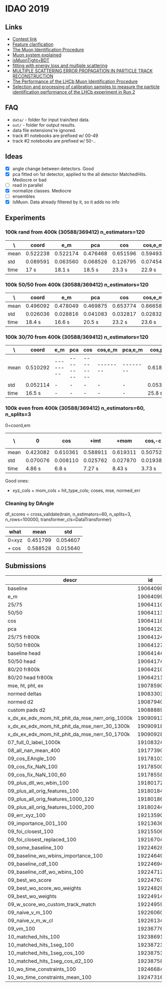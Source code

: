 # IDAO 2019

## Links

- [Contest link](https://official.contest.yandex.ru/contest/10569/enter/)
- [Feature clarification](https://docs.google.com/document/d/1ur3EdTo49PCYtbwN35IXVGV-0dR9X0U8TH3dZ4pT8JM/edit)
- [The Muon Identification Procedure](https://core.ac.uk/download/pdf/44230824.pdf)
- [Muon system explained](https://cds.cern.ch/record/2063310/files/CERN-THESIS-2015-181.pdf)
- [isMuonTight+BDT](https://indico.cern.ch/event/491582/contributions/1168914/attachments/1236304/1815447/LHCC_Cogoni_v4.pdf)
- [fitting with energy loss and multiple scattering](https://www.nikhef.nl/~wouterh/topicallectures/TrackingAndVertexing/part4.pdf)
- [MULTIPLE SCATTERING ERROR PROPAGATION IN PARTICLE TRACK RECONSTRUCTION](https://arxiv.org/pdf/hep-ex/9406006.pdf)
- [The Performance of the LHCb Muon Identification Procedure](http://cds.cern.ch/record/1093941/files/lhcb-2007-145.pdf)
- [Selection and processing of calibration samples to measure the particle identification performance of the LHCb experiment in Run 2](https://arxiv.org/pdf/1803.00824.pdf)

## FAQ

- `data/` - folder for input train/test data.
- `out/` - folder for output results.
- data file extensions're ignored.
- track #1 notebooks are prefixed w/ 00-49
- track #2 notebooks are prefixed w/ 50-..

## Ideas

- [x] angle change between detectors. Good
- [x] pca fitted on 1st detector, applied to the all detector MatchedHits. Mediocre or bad
- [ ] read in parallel
- [x] normalize classes. Mediocre
- [ ] ensembles
- [x] IsMuon. Data already filtered by it, so it adds no info

## Experiments

### 100k rand from 400k (30588/369412) n_estimators=120

| \    | coord    | e_m      | pca      | cos      | cos,e_m  | pca,e_m  | cos,pca  | cos,pca,e_m |
| ---- | -------- | -------- | -------- | -------- | -------- | -------- | -------- | ----------- |
| mean | 0.522238 | 0.522174 | 0.476468 | 0.651596 | 0.594934 | 0.508300 | 0.615967 | 0.604534    |
| std  | 0.089591 | 0.063560 | 0.068526 | 0.126795 | 0.074542 | 0.030846 | 0.114739 | 0.072358    |
| time | 17 s     | 18.1 s   | 18.5 s   | 23.3 s   | 22.9 s   | 19 s     | 23.8 s   | 25 s        |

### 100k 50/50 from 400k (30588/369412) n_estimators=120

| \    | coord    | e_m      | pca      | cos      | cos,e_m  | pca,e_m  | cos,pca  | cos,pca,e_m |
| ---- | -------- | -------- | -------- | -------- | -------- | -------- | -------- | ----------- |
| mean | 0.496092 | 0.478049 | 0.469875 | 0.653774 | 0.666584 | 0.505335 | 0.670746 | 0.640206    |
| std  | 0.026036 | 0.028816 | 0.041083 | 0.032817 | 0.028323 | 0.025181 | 0.037231 | 0.044023    |
| time | 18.4 s   | 16.6 s   | 20.5 s   | 23.2 s   | 23.6 s   | 18.7 s   | 28.5 s   | 24.3 s      |

### 100k 30/70 from 400k (30588/369412) n_estimators=120

| \    | coord    | e_m      | pca      | cos      | cos,e_m  | pca,e_m  | cos,pca  | cos,pca,e_m |
| ---- | -------- | -------- | -------- | -------- | -------- | -------- | -------- | ----------- |
| mean | 0.510292 | -------- | -------- | -------- | -------- | -------- | 0.618931 | -           |
| std  | 0.052114 | -        | -        | -        | -        | -        | 0.053795 | -           |
| time | 16.5 s   | -        | -        | -        | -        | -        | 25.8 s   | -           |

### 100k even from 400k (30588/369412) n_estimators=60, n_splits=3

0=coord,em

| \    | 0        | cos      | +imt     | +mom     | cos,-c   | cos,-c,mom | cos,-c,ht | cos,mom,ht | cos,mom,ht,imt | prev-c   |
| ---- | -------- | -------- | -------- | -------- | -------- | ---------- | --------- | ---------- | -------------- | -------- |
| mean | 0.423082 | 0.610361 | 0.588911 | 0.619311 | 0.507526 | 0.574089   | 0.538018  | 0.616694   | 0.613318       | 0.601273 |
| std  | 0.070076 | 0.008110 | 0.025762 | 0.027870 | 0.019386 | 0.008427   | 0.020904  | 0.014155   | 0.019909       | 0.016490 |
| time | 4.86 s   | 6.8 s    | 7.27 s   | 8.43 s   | 3.73 s   | 4.85 s     | 4.35 s    | 8.51 s     | 8.63 s         | 5.7 s    |

Good ones:

- xyz_cols + mom_cols + hit_type_cols; coses, mse, normed_err

### Cleaning by DAngle

df_scores = cross_validate(train, n_estimators=60, n_splits=3, n_rows=100000, transformer_cls=DataTransformer)

| what  | mean     | std      |
| ----- | -------- | -------- |
| 0=xyz | 0.451799 | 0.054607 |
| + cos | 0.588528 | 0.015640 |

## Submissions

| descr                                           | id       | score   |
| ----------------------------------------------- | -------- | ------- |
| baseline                                        | 19064098 | 4173.63 |
| e_m                                             | 19064099 | 4277.98 |
| 25/75                                           | 19064110 | 4083.36 |
| 50/50                                           | 19064113 | 4186.43 |
| cos                                             | 19064118 | 5400.8  |
| pca                                             | 19064120 | 4342.94 |
| 25/75 fr800k                                    | 19064124 | 3910.59 |
| 50/50 fr800k                                    | 19064127 | 4482.2  |
| baseline head                                   | 19064144 | 4277.82 |
| 50/50 head                                      | 19064174 | 4497.48 |
| 80/20 fr800k                                    | 19064210 | 4251.84 |
| 80/20 head fr800k                               | 19064211 | 4490.42 |
| mse, ht, pht, ex                                | 19078590 | 6709.17 |
| normed deltas                                   | 19083303 | 6941.6  |
| normed d2                                       | 19087940 | 7106.62 |
| custom pads d2                                  | 19088889 | 6842.78 |
| x_dx_ex_edx_mom_hit_phit_da_mse_nerr_orig_1000k | 19090913 | 7195.64 |
| x_dx_ex_edx_mom_hit_phit_da_mse_nerr_30_1300k   | 19090918 | 7161.54 |
| x_dx_ex_edx_mom_hit_phit_da_mse_nerr_50_1700k   | 19090928 | 7205.29 |
| 07_full_0_label_1000k                           | 19108324 | 7234.54 |
| 08_all_nan_mean_400                             | 19177390 | 7187.28 |
| 09_cos_EAngle_100                               | 19178103 | 7145.69 |
| 09_cos_fix_NaN_100                              | 19178500 | 7137.69 |
| 09_cos_fix_NaN_100_60                           | 19178558 | 7062.98 |
| 09_plus_dll_wo_wbin_100                         | 19180172 | 7137.33 |
| 09_plus_all_orig_features_100                   | 19180184 | 7264.64 |
| 09_plus_all_orig_features_1000_120              | 19180186 | 7295.24 |
| 09_plus_all_orig_features_1000_200              | 19180244 | 7337.39 |
| 09_err_xyz_100                                  | 19213590 | 7315.29 |
| 09_importance_001_100                           | 19213636 | 7155.73 |
| 09_foi_closest_100                              | 19215506 | 7195.69 |
| 09_foi_closest_replaced_100                     | 19216704 | 7275.62 |
| 09_some_baseline_100                            | 19224628 | 7160.55 |
| 09_baseline_wo_wbins_importance_100             | 19224649 | 7235.39 |
| 09_baseline_cdf_100                             | 19224694 | 7263.3  |
| 09_baseline_cdf_wo_wbins_100                    | 19224712 | 7172.26 |
| 09_best_wo_score                                | 19224767 | 7219.85 |
| 09_best_wo_score_wo_weights                     | 19224828 | 7274.37 |
| 09_best_wo_weights                              | 19224914 | 7125.43 |
| 09_w_score_wo_custom_track_match                | 19224959 | 7273.95 |
| 09_naive_v_m_100                                | 19226060 | 7331.76 |
| 09_naive_v_m_w_cl                               | 19226134 | 7270.43 |
| 09_vm_100                                       | 19236776 | 7324.46 |
| 10_matched_hits_100                             | 19238691 | 7287.65 |
| 10_matched_hits_1seg_100                        | 19238723 | 7173.52 |
| 10_matched_hits_1seg_cos_100                    | 19238753 | 7232.04 |
| 10_matched_hits_1seg_cos_d2_100                 | 19238758 | 7194.55 |
| 10_wo_time_constraints_100                      | 19246684 | 7215.02 |
| 10_wo_time_constraints_mean_100                 | 19247316 | 7287.91 |
